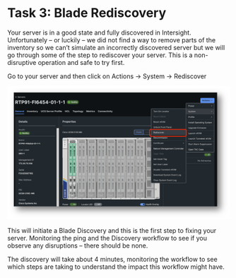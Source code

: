 # Task 3: Blade Rediscovery

Your server is in a good state and fully discovered in Intersight. Unfortunately – or luckily – we did not find a way to remove parts of the inventory so we can’t simulate an incorrectly discovered server but we will go through some of the step to rediscover your server. This is a non-disruptive operation and safe to try first.

Go to your server and then click on Actions -> System -> Rediscover

![Blade Rediscovery 1](./BladeRediscovery1.png "Blade Rediscovery 1")

This will initiate a Blade Discovery and this is the first step to fixing your server.
Monitoring the ping and the Discovery workflow to see if you observe any disruptions – there should be none.

The discovery will take about 4 minutes, monitoring the workflow to see which steps are taking to understand the impact this workflow might have.